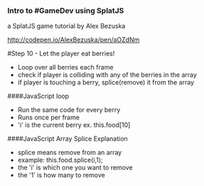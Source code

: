 ### Intro to #GameDev using SplatJS
a SplatJS game tutorial by Alex Bezuska


http://codepen.io/AlexBezuska/pen/aOZdNm


#Step 10 - Let the player eat berries!

- Loop over all berries each frame
- check if player is colliding with any of the berries in the array
- if player is touching a berry, splice(remove) it from the array

####JavaScript loop

- Run the same code for every berry
- Runs once per frame
- 'i' is the current berry ex. this.food[10]


####JavaScript Array Splice Explanation

- splice means remove from an array
- example: this.food.splice(i,1);
- the 'i' is which one you want to remove
- the '1' is how many to remove



